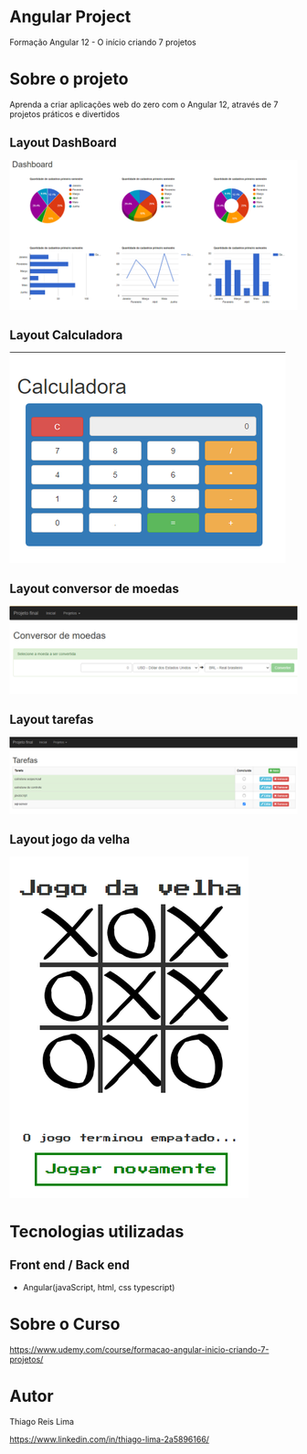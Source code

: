 # Angular Project
  Formação Angular 12 - O início criando 7 projetos

# Sobre o projeto
  Aprenda a criar aplicações web do zero com o Angular 12, através de 7 projetos práticos e divertidos

## Layout DashBoard
![Mobile 1](https://github.com/Thiago771414/imagensProjetos/blob/main/slices/mobile/angularproject1.png)

## Layout Calculadora
![Mobile 2](https://github.com/Thiago771414/imagensProjetos/blob/main/slices/mobile/angularproject2.png)

## Layout conversor de moedas
![Mobile 3](https://github.com/Thiago771414/imagensProjetos/blob/main/slices/mobile/angularproject3.png)

## Layout tarefas
![Mobile 4](https://github.com/Thiago771414/imagensProjetos/blob/main/slices/mobile/angularproject4.png)

## Layout jogo da velha
![Mobile 5](https://github.com/Thiago771414/imagensProjetos/blob/main/slices/mobile/angularproject5.png)

# Tecnologias utilizadas

## Front end / Back end
- Angular(javaScript, html, css typescript)

# Sobre o Curso
https://www.udemy.com/course/formacao-angular-inicio-criando-7-projetos/

# Autor

Thiago Reis Lima

https://www.linkedin.com/in/thiago-lima-2a5896166/
